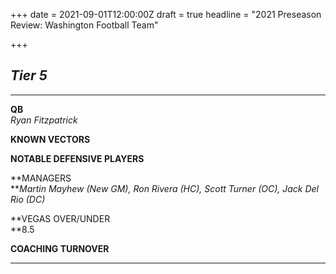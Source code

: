 +++
date = 2021-09-01T12:00:00Z
draft = true
headline = "2021 Preseason Review: Washington Football Team"

+++
## _Tier 5_

***

**QB**  
_Ryan Fitzpatrick_

**KNOWN VECTORS**

**NOTABLE DEFENSIVE PLAYERS**

**MANAGERS  
**_Martin Mayhew (New GM), Ron Rivera (HC), Scott Turner (OC), Jack Del Rio (DC)_

**VEGAS OVER/UNDER  
**8.5

**COACHING TURNOVER**

***
